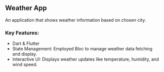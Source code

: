 ##  Weather App
An application that shows weather information based on chosen city.


### Key Features:
- Dart & Flutter
- State Management: Employed Bloc to manage weather data fetching and display.
- Interactive UI: Displays weather updates like temperature, humidity, and wind speed.
